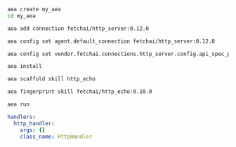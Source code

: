 ``` bash
aea create my_aea
cd my_aea
```
``` bash
aea add connection fetchai/http_server:0.12.0
```
``` bash
aea config set agent.default_connection fetchai/http_server:0.12.0
```
``` bash
aea config set vendor.fetchai.connections.http_server.config.api_spec_path "../examples/http_ex/petstore.yaml"
```
``` bash
aea install
```
``` bash
aea scaffold skill http_echo
```
``` bash
aea fingerprint skill fetchai/http_echo:0.10.0
```
``` bash
aea run
```
``` yaml
handlers:
  http_handler:
    args: {}
    class_name: HttpHandler
```